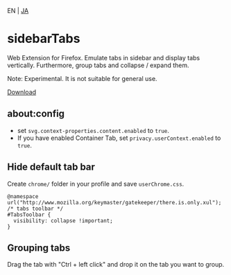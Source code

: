 EN | [JA](./README.ja.md)

# sidebarTabs

Web Extension for Firefox.
Emulate tabs in sidebar and display tabs vertically. Furthermore, group tabs and collapse / expand them.

Note:
Experimental. It is not suitable for general use.

[Download](https://github.com/asamuzaK/sidebarTabs/tree/master/dist "sidebarTabs/dist at master · asamuzaK/sidebarTabs")

## about:config

* set `svg.context-properties.content.enabled` to `true`.
* If you have enabled Container Tab, set `privacy.userContext.enabled` to `true`.

## Hide default tab bar

Create `chrome/` folder in your profile and save `userChrome.css`.
```
@namespace url("http://www.mozilla.org/keymaster/gatekeeper/there.is.only.xul");
/* tabs toolbar */
#TabsToolbar {
  visibility: collapse !important;
}
```

## Grouping tabs

Drag the tab with "Ctrl + left click" and drop it on the tab you want to group.
